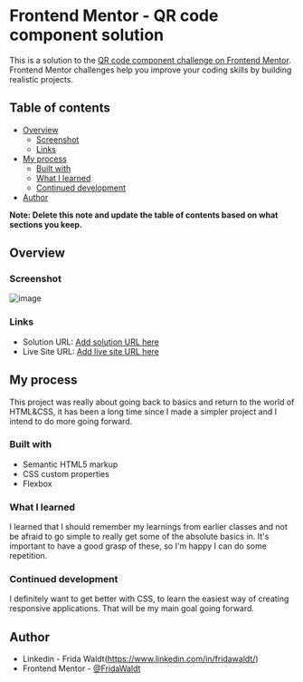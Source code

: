 # Frontend Mentor - QR code component solution

This is a solution to the [QR code component challenge on Frontend Mentor](https://www.frontendmentor.io/challenges/qr-code-component-iux_sIO_H). Frontend Mentor challenges help you improve your coding skills by building realistic projects. 

## Table of contents

- [Overview](#overview)
  - [Screenshot](#screenshot)
  - [Links](#links)
- [My process](#my-process)
  - [Built with](#built-with)
  - [What I learned](#what-i-learned)
  - [Continued development](#continued-development)
- [Author](#author)

**Note: Delete this note and update the table of contents based on what sections you keep.**

## Overview

### Screenshot

![image](https://user-images.githubusercontent.com/70331019/156748179-d6aa84c7-f0ad-46ad-853e-1f83a467bb14.png)

### Links

- Solution URL: [Add solution URL here](https://your-solution-url.com)
- Live Site URL: [Add live site URL here](https://your-live-site-url.com)

## My process

This project was really about going back to basics and return to the world of HTML&CSS, it has been a long time since I made a simpler project and I intend to do more going forward.

### Built with

- Semantic HTML5 markup
- CSS custom properties
- Flexbox


### What I learned

I learned that I should remember my learnings from earlier classes and not be afraid to go simple to really get some of the absolute basics in. It's important to have a good grasp of these, so I'm happy I can do some repetition.

### Continued development

I definitely want to get better with CSS, to learn the easiest way of creating responsive applications. That will be my main goal going forward.



## Author

- Linkedin - Frida Waldt(https://www.linkedin.com/in/fridawaldt/)
- Frontend Mentor - [@FridaWaldt](https://www.frontendmentor.io/profile/FridaWaldt)


